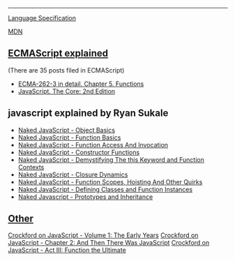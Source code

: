 ------------------------------------------------------------------------------------------------------------------------
[Language Specification](https://262.ecma-international.org/6.0/)

[MDN](https://developer.mozilla.org/en-US/docs/Web/JavaScript/Reference)



[ECMAScript explained](http://dmitrysoshnikov.com/category/ecmascript/)
---
(There are 35 posts filed in ECMAScript)
- [ECMA-262-3 in detail. Chapter 5. Functions](http://dmitrysoshnikov.com/ecmascript/chapter-5-functions/#question-about-surrounding-parentheses)
- [JavaScript. The Core: 2nd Edition](http://dmitrysoshnikov.com/ecmascript/javascript-the-core-2nd-edition/)

javascript explained by Ryan Sukale
---
- [Naked JavaScript - Object Basics](https://dzone.com/articles/naked-javascript-object-basics)
- [Naked JavaScript - Function Basics](https://dzone.com/articles/naked-javascript-function-0)
- [Naked JavaScript - Function Access And Invocation](https://dzone.com/articles/naked-javascript-function)
- [Naked JavaScript - Constructor Functions](https://dzone.com/articles/naked-javascript-constructor)
- [Naked JavaScript - Demystifying The this Keyword and Function Contexts](https://dzone.com/articles/naked-javascript-demystifying)
- [Naked JavaScript - Closure Dynamics ](https://dzone.com/articles/naked-javascript-demystifying)
- [Naked JavaScript - Function Scopes, Hoisting And Other Quirks](https://dzone.com/articles/naked-javascript-function-1)
- [Naked JavaScript - Defining Classes and Function Instances](https://dzone.com/articles/naked-javascript-defining)
- [Naked Javascript - Prototypes and Inheritance ](https://dzone.com/articles/naked-javascript-prototypes)


[Other](https://javascript.info)
----


[Crockford on JavaScript - Volume 1: The Early Years](https://www.youtube.com/watch?v=JxAXlJEmNMg)
[Crockford on JavaScript - Chapter 2: And Then There Was JavaScript](https://www.youtube.com/watch?v=RO1Wnu-xKoY)
[Crockford on JavaScript - Act III: Function the Ultimate](https://www.youtube.com/watch?v=ya4UHuXNygM&t=3023s)